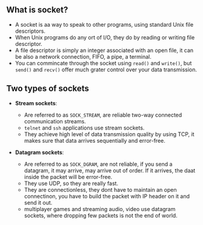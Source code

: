 ## What is socket?
- A socket is aa way to speak to other programs, using standard Unix file descriptors.
- When Unix programs do any ort of I/O, they do by reading or writing file descriptor.
- A file descriptor is simply an integer associated with an open file, it can be also a network connection, FIFO, a pipe, a terminal.
- You can commincate through the socket using `read()` and `write()`, but `send()` and `recv()` offer much grater control over your data transmission.

## Two types of sockets
- **Stream sockets**:

  - Are referred to as `SOCK_STREAM`, are reliable two-way connected communication streams.
  - `telnet` and `ssh` applications use stream sockets.
  - They achieve high level of data transmission quality by using TCP, it makes sure that data arrives sequentially and error-free.

- **Datagram sockets**:

   - Are referred to as `SOCK_DGRAM`, are not reliable, if you send a datagram, it may arrive, may arrive out of order. If it arrives, the daat inside the packet will be error-free.
  - They use UDP, so they are really fast.
  - They are connectionless, they dont have to maintain an open connectinon, you have to build the packet with IP header on it and send it out.
  - multiplayer games and streaming audio, video use datagram sockets, where dropping few packets is not the end of world.    
